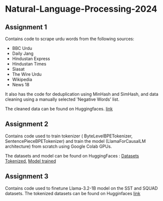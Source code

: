 # Natural-Language-Processing-2024

## Assignment 1

Contains code to scrape urdu words from the following sources:
- BBC Urdu
- Daily Jang
- Hindustan Express
- Hindustan Times
- Siasat
- The Wire Urdu
- Wikipedia
- News 18

It also has the code for deduplication using MinHash and SimHash, and data cleaning using a manually selected 'Negative Words' list.

The cleaned data can be found on Huggingfaces. [link](https://huggingface.co/datasets/snehagautam/nlp_webscraping/tree/main)

## Assignment 2

Contains code used to train tokenizer ( ByteLevelBPETokenizer, SentencePieceBPETokenizer) and train the model (LlamaForCausalLM architecture) from scratch using Google Colab GPUs.

The datasets and model can be found on HuggingFaces : [Datasets Tokenized](https://huggingface.co/datasets/NeerjaK/Urdu_Model/tree/main), [Model trained](https://huggingface.co/NeerjaK/Urdu_Model/tree/main)

## Assignment 3

Contains code used to finetune Llama-3.2-1B model on the SST and SQUAD datasets. The tokenized datasets can be found on Hugginfaces [link](https://huggingface.co/datasets/NeerjaK/NLP-Assignment3/tree/main)
